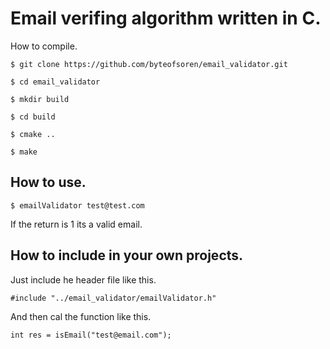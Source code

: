 # Email verifing algorithm written in C.
How to compile.

`
$ git clone https://github.com/byteofsoren/email_validator.git
`

`
$ cd email_validator
`

`
$ mkdir build
`

`
$ cd build
`

`
$ cmake ..
`

`
$ make
`

## How to use.

`
$ emailValidator test@test.com
`

If the return is 1 its a valid email.

## How to include in your own projects.
Just include he header file like this.

`
#include "../email_validator/emailValidator.h"
`

And then cal the function like this.

`
int res = isEmail("test@email.com");
`

